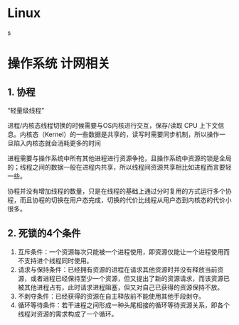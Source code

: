 # Linux

s



# 操作系统 计网相关

## 1. 协程

“轻量级线程”

进程/内核态线程切换的时候需要与OS内核进行交互，保存/读取 CPU 上下文信息。内核态（Kernel）的一些数据是共享的，读写时需要同步机制，所以操作一旦陷入内核态就会消耗更多的时间

进程需要与操作系统中所有其他进程进行资源争抢，且操作系统中资源的锁是全局的；线程之间的数据一般在进程内共享，所以线程间资源共享相比如进程而言要轻一些。

协程并没有增加线程的数量，只是在线程的基础上通过分时复用的方式运行多个协程，而且协程的切换在用户态完成，切换的代价比线程从用户态到内核态的代价小很多。

## 2. 死锁的4个条件

1. 互斥条件：一个资源每次只能被一个进程使用，即资源仅能让一个进程使用而不支持进个线程同时使用。
2. 请求与保持条件：已经拥有资源的进程在请求其他资源时并没有释放当前资源，或者进程已经保持至少一个资源，但又提出了新的资源请求，而该资源已被其他进程占有，此时请求进程阻塞，但又对自己已获得的资源保持不放。
3. 不剥夺条件：已经获得的资源在自主释放前不能使用其他手段剥夺。
4. 循环等待条件：若干进程之间形成一种头尾相接的循环等待资源关系，即各个线程对资源的需求构成了一个循环。